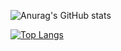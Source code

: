 ![Anurag's GitHub stats](https://github-readme-stats.vercel.app/api?username=jordanrioux&show_icons=true&theme=radical)

[![Top Langs](https://github-readme-stats.vercel.app/api/top-langs/?username=jordanrioux&layout=compact)](https://github.com/anuraghazra/github-readme-stats)
